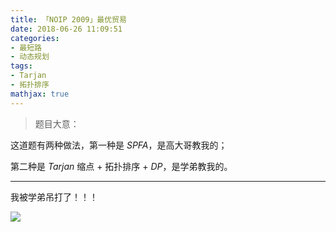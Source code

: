 ```yaml
---
title: 「NOIP 2009」最优贸易
date: 2018-06-26 11:09:51
categories:
- 最短路
- 动态规划
tags:
- Tarjan
- 拓扑排序
mathjax: true
---
```


> 题目大意：

这道题有两种做法，第一种是 $SPFA$，是高大哥教我的；

第二种是 $Tarjan$ 缩点 + 拓扑排序 + $DP$，是学弟教我的。

---

我被学弟吊打了！！！

![](https://ss1.bdstatic.com/70cFvXSh_Q1YnxGkpoWK1HF6hhy/it/u=2090625165,1972254292&fm=27&gp=0.jpg)
